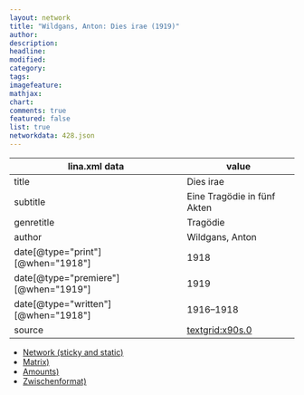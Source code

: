 ```yaml
---
layout: network
title: "Wildgans, Anton: Dies irae (1919)"
author:
description:
headline:
modified:
category:
tags:
imagefeature: 
mathjax: 
chart: 
comments: true
featured: false
list: true
networkdata: 428.json
---
```

lina.xml data  | value
------------- | -------------
title|Dies irae
subtitle|Eine Tragödie in fünf Akten
genretitle|Tragödie
author|Wildgans, Anton
date[@type="print"][@when="1918"]|1918
date[@type="premiere"][@when="1919"]|1919
date[@type="written"][@when="1918"]|1916–1918
source|[textgrid:x90s.0](https://textgridlab.org/1.0/tgcrud-public/rest/textgrid:x90s.0/data)



* [Network (sticky and static)](/linas/network428)
* [Matrix)](/linas/matrix428)
* [Amounts)](/linas/amount428)
* [Zwischenformat)](/linas/lina428 )
